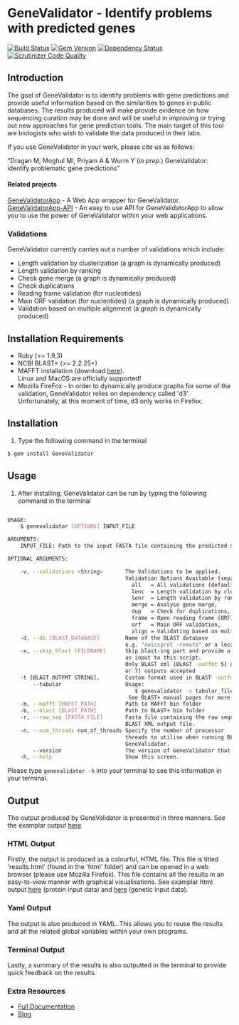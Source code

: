 # GeneValidator - Identify problems with predicted genes 

[![Build Status](https://travis-ci.org/monicadragan/GeneValidator.svg?branch=alpha)](https://travis-ci.org/monicadragan/GeneValidator)
[![Gem Version](https://badge.fury.io/rb/GeneValidator.svg)](http://badge.fury.io/rb/GeneValidator)
[![Dependency Status](https://gemnasium.com/IsmailM/GeneValidator.svg)](https://gemnasium.com/IsmailM/GeneValidator)
[![Scrutinizer Code Quality](https://scrutinizer-ci.com/g/IsmailM/GeneValidator/badges/quality-score.png?b=alpha)](https://scrutinizer-ci.com/g/IsmailM/GeneValidator/?branch=alpha)

## Introduction
The goal of GeneValidator is to identify problems with gene predictions and provide useful information based on the similarities to genes in public databases. The results produced will make provide evidence on how sequencing curation may be done and will be useful in improving or trying out new approaches for gene prediction tools. The main target of this tool are biologists who wish to validate the data produced in their labs.

If you use GeneValidator in your work, please cite us as follows:

"Dragan M, Moghul MI, Priyam A & Wurm Y (<em>in prep.</em>) GeneValidator: identify problematic gene predictions"


#### Related projects 
[GeneValidatorApp](https://github.com/IsmailM/GeneValidatorApp) - A Web App wrapper for GeneValidator. 
[GeneValidatorApp-API](https://github.com/IsmailM/GeneValidatorApp-API) - An easy to use API for GeneValidatorApp to allow you to use the power of GeneValidator within your web applications.


### Validations
GeneValidator currently carries out a number of validations which include:
* Length validation by clusterization (a graph is dynamically produced)
* Length validation by ranking
* Check gene merge (a graph is dynamically produced)
* Check duplications
* Reading frame validation (for nucleotides)
* Main ORF validation (for nucleotides) (a graph is dynamically produced)
* Validation based on multiple alignment (a graph is dynamically produced)


## Installation Requirements
* Ruby (>= 1.9.3)
* NCBI BLAST+ (>= 2.2.25+)
* MAFFT installation (download [here](http://mafft.cbrc.jp/alignment/software/)).<br>
Linux and MacOS are officially supported!
* Mozilla FireFox - In order to dynamically produce graphs for some of the validation, GeneValidator relies on dependency called 'd3'. Unfortunately, at this moment of time, d3 only works in Firefox.


## Installation
1) Type the following command in the terminal

```bash
$ gem install GeneValidator
```


## Usage 
1) After installing, GeneValidator can be run by typing the following command in the terminal

```bash

USAGE:
    $ genevalidator [OPTIONS] INPUT_FILE

ARGUMENTS:
    INPUT_FILE: Path to the input FASTA file containing the predicted sequences.

OPTIONAL ARGUMENTS:

    -v, --validations <String>       The Validations to be applied.
                                     Validation Options Available (separated by coma):
                                       all   = All validations (default),
                                       lenc  = Length validation by clusterization,
                                       lenr  = Length validation by ranking,
                                       merge = Analyse gene merge,
                                       dup   = Check for duplications,
                                       frame = Open reading frame (ORF) validation,
                                       orf   = Main ORF validation,
                                       align = Validating based on multiple alignment
    -d, --db [BLAST_DATABASE]        Name of the BLAST database
                                     e.g. "swissprot -remote" or a local BLAST database
    -x, --skip_blast [FILENAME]      Skip blast-ing part and provide a blast xml or tabular output
                                     as input to this script.
                                     Only BLAST xml (BLAST -outfmt 5) or basic tabular (BLAST -outfmt 6
                                     or 7) outputs accepted
    -t [BLAST OUTFMT STRING],        Custom format used in BLAST -outfmt argument
        --tabular                    Usage:
                                        $ genevalidator -x tabular_file -t "slen qstart qend" INPUT_FILE
                                      See BLAST+ manual pages for more details
    -m, --mafft [MAFFT_PATH]         Path to MAFFT bin folder
    -b, --blast [BLAST_PATH]         Path to BLAST+ bin folder
    -r, --raw_seq [FASTA_FILE]       Fasta file containing the raw sequences of each of the BLAST hits in
                                     BLAST XML output file.
    -n, --num_threads num_of_threads Specify the number of processor
                                     threads to utilise when running BLAST and Mafft within
                                     GeneValidator.
        --version                    The version of GeneValidator that you are running.
    -h, --help                       Show this screen.

```

Please type `genevalidator -h` into your terminal to see this information in your terminal. 

## Output
The output produced by GeneValidator is presented in three manners. See the examplar output [here]() 

### HTML Output 
Firstly, the output is produced as a colourful, HTML file. This file is titled 'results.html' (found in the 'html' folder) and can be opened in a web browser (please use Mozilla Firefox). This file contains all the results in an easy-to-view manner with graphical visualisations. See examplar html output [here]() (protein input data) and [here]() (genetic input data).

### Yaml Output
The output is also produced in YAML. This allows you to reuse the results and all the related global variables within your own programs.

### Terminal Output
Lastly, a summary of the results is also outputted in the terminal to provide quick feedback on the results.

### Extra Resources

* [Full Documentation](http://swarm.cs.pub.ro/~mdragan/gsoc2013/genevalidator/all_validations_prot.fasta.html/doc/about.html)
* [Blog](http://gene-prediction.blogspot.ro/)
